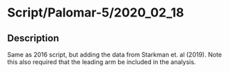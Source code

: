 # Script/Palomar-5/2020_02_18


## Description
Same as 2016 script, but adding the data from Starkman et. al (2019).
Note this also required that the leading arm be included in the analysis.
